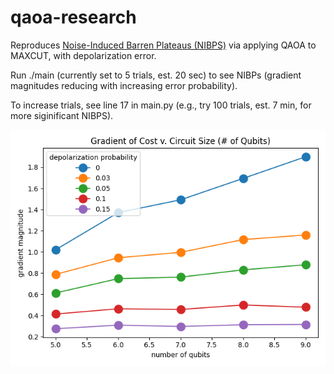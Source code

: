 # qaoa-research

Reproduces [Noise-Induced Barren Plateaus (NIBPS)](https://arxiv.org/pdf/2007.14384v3.pdf) via applying QAOA to MAXCUT, with depolarization error.

Run ./main (currently set to 5 trials, est. 20 sec) to see NIBPs (gradient magnitudes reducing with increasing error probability).

To increase trials, see line 17 in main.py (e.g., try 100 trials, est. 7 min, for more siginificant NIBPS).

![image info](./images/gradient-v-circuit-size.png "1000 trials, est. 45 min")
